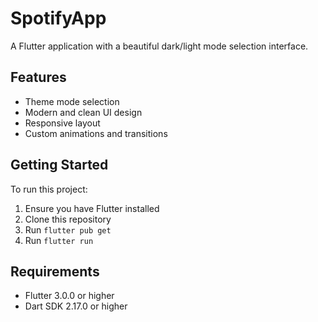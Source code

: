 # SpotifyApp

A Flutter application with a beautiful dark/light mode selection interface.

## Features

- Theme mode selection
- Modern and clean UI design
- Responsive layout
- Custom animations and transitions

## Getting Started

To run this project:

1. Ensure you have Flutter installed
2. Clone this repository
3. Run `flutter pub get`
4. Run `flutter run`

## Requirements

- Flutter 3.0.0 or higher
- Dart SDK 2.17.0 or higher
